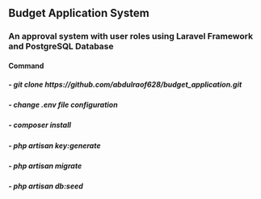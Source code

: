 <h2>Budget Application System</h2>
<h3>An approval system with user roles using Laravel Framework and PostgreSQL Database</h3>
<h4>Command</h4>
<h5>- git clone https://github.com/abdulraof628/budget_application.git</h5>
<h5>- change .env file configuration</h5>
<h5>- composer install</h5>
<h5>- php artisan key:generate</h5>
<h5>- php artisan migrate</h5>
<h5>- php artisan db:seed</h5>
